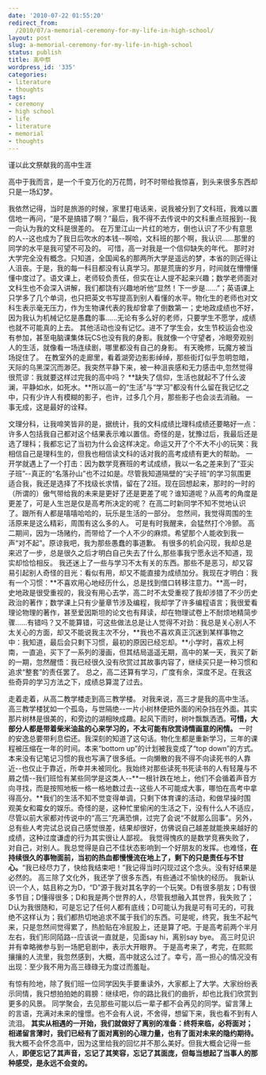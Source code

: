 ```yaml
---
date: '2010-07-22 01:55:20'
redirect_from:
  /2010/07/a-memorial-ceremony-for-my-life-in-high-school/
layout: post
slug: a-memorial-ceremony-for-my-life-in-high-school
status: publish
title: 高中祭
wordpress_id: '335'
categories:
- literature
- thoughts
tags:
- ceremony
- high school
- life
- literature
- memorial
- thoughts
---
```


谨以此文祭献我的高中生涯


高中于我而言，是一个千变万化的万花筒，时不时带给我惊喜，到头来很多东西却只是一场幻梦。



我依然记得，当时是旅游的时候，家里打电话来，说我被分到了文科班，我难以置信地一再问，“是不是搞错了啊？”最后，我不得不去传说中的文科重点班报到--我一向认为我的文科是很差的。
在万里江山一片红的地方，倒也认识了不少有意思的人--这也成为了我日后吹水的本钱--啊哈，文科班的那个啊，我认识......那里的同学的水平是我可望不可及的。
可惜，高一对我是一个信仰缺失的年代。
那时对大学完全没有概念。只知道，全国闻名的那两所大学是遥远的梦，本省的则近得让人沮丧。于是，我的每一科目都没有认真学习。那是荒唐的岁月，时间就在懵懵懂懂中度过了。语文课上，老师较负责任，但实在让人提不起来兴趣；数学老师面对文科生也不会深入讲解，我们都饶有兴趣地听他“显然！下一步是......”；英语课上只学多了几个单词，也只把英文书写提高到别人看懂的水平。物化生的老师也对文科生表示毫无压力，作为生物课代表的我却曾拿了倒数第一；史地政成绩也不好，因为我认为机械记忆是愚蠢的事......无论有多么好的老师，只要学生不愿学，成绩也就不可能真的上去。
其他活动也没有记忆。进不了学生会，女生节校运会也没有参加，甚至电脑课集体玩CS也没有我的身影。我就像一个守望者，冷眼旁观别人的生活，就像看一场连续剧，哪里都没有自己的身影。
有天晚修，玩魔方被当场捉住了。
在教室外的走廊里，看着湖旁边影影绰绰，那些街灯似乎忽明忽暗，天际的乌黑深沉而渺茫。我突然平静下来，被一种沮丧感和无力感击中,忽然觉得很荒谬：我就要这样过完我的高中吗？
**缺失了信仰，生活也就起不了什么波澜，平静如水，如死水。**所以高一的“生活”与“学习”都没有什么留在我记忆之中，只有少许人有模糊的影子，也许，过多几个月，那些影子也会淡去消融。
一事无成，这是最好的诠释。

文理分科，让我啼笑皆非的是，据统计，我的文科成绩比理科成绩还要略好一点：许多人包括我自己都对这个结果表示难以置信。奇怪的是，犹豫过后，我最后还是选了理科；我都忘记了当初为什么会这样决定。命运又开了个不大不小的玩笑：我相信自己是理科生的，但我也相信读文科的话对我的高考成绩有更大的帮助。
一开学就遇上了一个打击：因为数学竞赛班的考试成绩，我以一名之差来到了“亚尖子班”--真正的“名落孙山”也不过如是。尽管我知道隔壁的“尖子班”的学习氛围更适合我，我还是选择了不找级长求情，留在了2班。现在回想起来，那时的一时的（所谓的）傲气带给我的未来是更好了还是更差了呢？谁知道呢？从高考的角度是更差了，可是人生岂是仅是高考所决定的呢？
在高二时新同学不知不觉地认识了。跟所有人都是嘻嘻哈哈的，玩乐是生活的一部分。
忽然间，我觉得周围的生活原来是这么精彩，周围有这么多的人。
可是有时我醒来，会猛然打个冷颤。
高二期间，因为一场赌约，而带给了一个人不少的麻烦。希望那个人能收到我一声“对不起”。原谅我吧，我为那些愚蠢的事道歉。
有很多的机会闪现，我却总是来迟了一步，总是很久之后才明白自己失去了什么,那些事我宁愿永远不知道，现实却恰恰相反。
我还迷上了一些与学习不太有关的东西。那些不是恶习，却又容易引起别人奇怪的目光：看似有用，却又不能直接为成绩加分。我现在才明白：我有一个习惯：**不喜欢用心地经历什么，总是找到借口转移注意力。**高一时，史地政是很受重视的，我没有用心去学，高二时不太受重视了我却涉猎了不少历史政治的著作；数学课上只有少量章节涉及编程，我却学了许多编程语言；我很爱看理论物理的著作，甚至爱因斯坦的论文也有拜读，却在物理试卷上不耐烦地精简步骤......有错吗？又不能算错，可这些做法总是让人觉得不对劲：我总是关心别人不太关心的方面，却又不能说我主次不分，**我也不喜欢真正沉迷到某样事物之中：我知道，最后会只剩下习惯，最初的原因已经忘却。**小学时，喜欢上柯南，一直追，买下了一系列的漫画，但其结局遥遥无期，高中的某一天，我买了新的一期，忽然醒悟：我已经很久没有欣赏过其故事内容了，继续买只是一种习惯和追求“整套”的责任罢了。
总之，高二还算有学习，广度有余，深度不足。在我这些奇异的学习方法之下，成绩总算混了过去。

走着走着，从高二教学楼走到高三教学楼。
对我来说，高三才是我的高中生活。
高三教学楼犹如一个孤岛，与世隔绝--一片小树林便把外面的闲杂挡在外面。其实那片树林是很美的，和旁边的湖相映成趣。起风下雨时，树叶飘飘洒洒。**可惜，大部分人都是带着柴米油盐的心来学习的，不太可能有欣赏诗情画意的闲情。**
一时的安逸总要带利息偿还。我深刻的知道了这句话。物化生都是重新学习，三年的课程被压缩在一年的时间。本来“bottom up”的计划被我变成了“top down”的方式。本来没有记笔记习惯的我也写满了很多纸。一向懒散的我不得不向读死书的人靠近--也仅止于靠近，所幸并未被同化。我始终对那些读死书死读书的人有轻蔑与不屑之情--我们班恰有某些同学是这类人--**一根针跌在地上，他们不会循着声音方向寻找，而是按照地板一格一格地数过去--这些人不可能成大事，哪怕在高考中拿得高分。**我们的生活不知不觉变得单调，只剩下体育课的活动，和做早操时围观美女和霉女的娱乐。奇怪的是，这种忙里偷闲的生活之下，没有什么人不适应，尽管以前大家都对传说中的“高三”充满恐惧，过完了会说“不就那么回事”。另外，总有些人考完试总说自己感觉很差，结果却很好，仿佛说自己越差就能换来越好的成绩，这种过度谦虚的行为其实很让人鄙视。
我觉得愧疚的是数学竞赛失败了，对自己，对别人。我总觉得是自己不佳状态影响到一个好朋友的发挥。也难怪，**在持续很久的事物面前，当初的热血都慢慢流在地上了，剩下的只是责任与不甘心。**“我已经尽力了，快给我结束吧！”我记得当时闪现过这个念头。没有好结果是必然的。
高三除了文化外，我还学了很多东西，有些通过不愉快的经历。
我新认识一个人，姑且称之为D，“D”源于我对其名字的一个玩笑。D有很多朋友；D有很多节目；D懂得很多；D和我是两个世界的人，尽管我想融入其世界，我失败了；D认为我很随和，可是忘记了任何人都有底线；D可能认为我是可有可无的，可我绝不这样认为；我们都热切地追求不属于我们的东西。可是呢，终究，我生不起气来，只是忽然间觉得累了，热脸贴在冷屁股上，还是算了吧。于是高考前两个半月左右，我们形同陌路--应该说一直就是，见面say hi，离别say bye。
高三时见识并有幸略微参与到一场肥皂剧中，表示大开眼界。
于是高考来了，考完，在熙熙攘攘的人流里，我忽然感到，大概，高中就这么过了。幸亏，高一担心的情况没有出现：至少我不用为高三碌碌无为度过而羞耻。

有惊有险地，除了我们班一位同学因失手要重读外，大家都上了大学。大家纷纷表示同情，我只想拍拍她的肩膀：继续吧，你的路比我们的曲折，却也比我们欣赏到更多的风景。
同学聚会，去见那些可能以后一辈子都不会再见的同学。留言薄上的言语，充满对未来的憧憬。也不会有人说，不舍得，想留下来，我也看不到有人流泪。
**其实从相遇的一开始，我们就做好了离别的准备：终将来临，必将面对；相递留言薄时，我们已经有了面对离别的心理力量，也有了面对未来的隐约期待。**
我大概不会怀念高中，因为这里给我的回忆并不那么美好。但我大概会记得一些人，**即便忘记了其声音，忘记了其笑容，忘记了其面庞，但每当想起了当事人的那种感受，是永远不会变的。**
